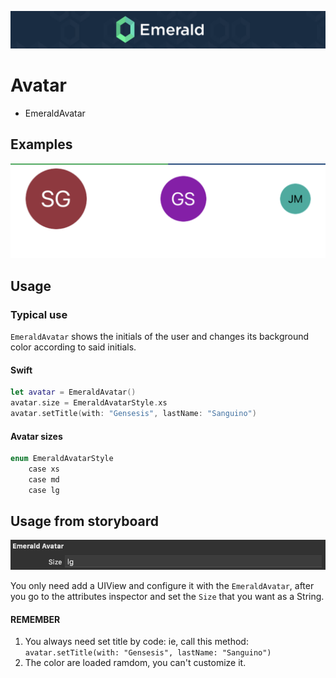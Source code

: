 <p align="center"><img src="/Resources/Images/Header.png" /></p>

# Avatar
<ul class="icon-list">
  <li class="icon-list-item icon-list-item--spec">EmeraldAvatar</li>
</ul>

## Examples
<p align="center"><img src="https://github.com/cebroker/emerald-ios/blob/develop/Resources/Images/EmeraldAvatar.png" /></p>

## Usage
### Typical use

`EmeraldAvatar` shows the initials of the user and changes its background color according to said initials.

#### Swift
```swift
let avatar = EmeraldAvatar()
avatar.size = EmeraldAvatarStyle.xs
avatar.setTitle(with: "Gensesis", lastName: "Sanguino")
```

#### Avatar sizes
```swift
enum EmeraldAvatarStyle
    case xs
    case md
    case lg
```

## Usage from storyboard
<p align="center"><img src="https://github.com/cebroker/emerald-ios/blob/develop/Resources/Images/AvatarSizeFromStoryBoard.png" /></p>

You only need add a UIView and configure it with the `EmeraldAvatar`, after you go to the attributes inspector and set the 
`Size` that you want as a String. 

#### REMEMBER
1. You always need set title by code: ie, call this method: `avatar.setTitle(with: "Gensesis", lastName: "Sanguino")`
2. The color are loaded ramdom, you can't customize it. 









